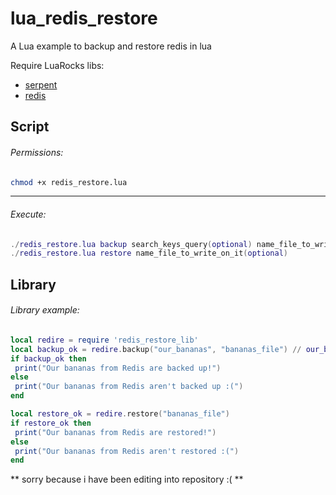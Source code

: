 # lua_redis_restore
A Lua example to backup and restore redis in lua

Require LuaRocks libs:
 - [serpent](https://github.com/pkulchenko/serpent)
 - [redis](https://github.com/nrk/redis-lua)

Script
----------- 
###### Permissions:
```bash
chmod +x redis_restore.lua
```

------------
###### Execute:
```lua
./redis_restore.lua backup search_keys_query(optional) name_file_to_write_on_it(optional)
./redis_restore.lua restore name_file_to_write_on_it(optional)
```

Library
----------- 
###### Library example:
```lua
local redire = require 'redis_restore_lib'
local backup_ok = redire.backup("our_bananas", "bananas_file") // our_bananas is the search query
if backup_ok then
 print("Our bananas from Redis are backed up!")
else
 print("Our bananas from Redis aren't backed up :(")
end

local restore_ok = redire.restore("bananas_file")
if restore_ok then
 print("Our bananas from Redis are restored!")
else
 print("Our bananas from Redis aren't restored :(")
end
```

** sorry because i have been editing into repository :( **
